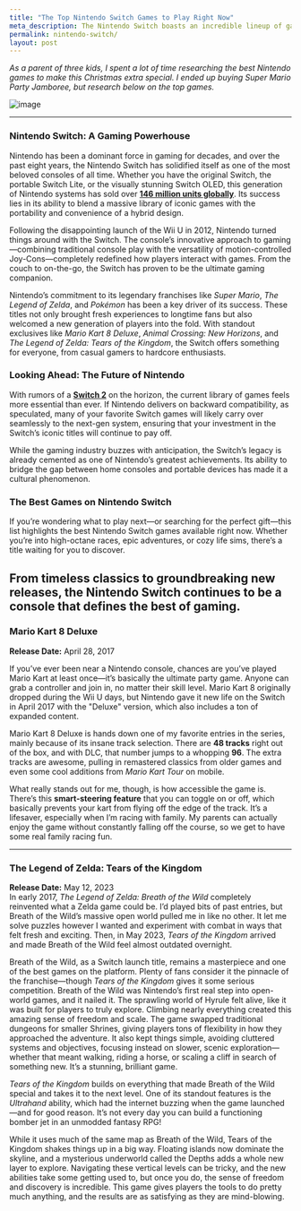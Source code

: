 ```yaml
---
title: "The Top Nintendo Switch Games to Play Right Now"
meta_description: The Nintendo Switch boasts an incredible lineup of games, featuring iconic titles from Pokémon, Zelda, and Mario franchises, alongside standout indie gems and must-play multiplayer party hits.
permalink: nintendo-switch/
layout: post
---
```


*As a parent of three kids, I spent a lot of time researching the best Nintendo games to make this Christmas extra special. I ended up buying Super Mario Party Jamboree, but research below on the top games.*  

![image](../assets/images/nintendo/christmas.jpg)


---

### Nintendo Switch: A Gaming Powerhouse  

Nintendo has been a dominant force in gaming for decades, and over the past eight years, the Nintendo Switch has solidified itself as one of the most beloved consoles of all time. Whether you have the original Switch, the portable Switch Lite, or the visually stunning Switch OLED, this generation of Nintendo systems has sold over [**146 million units globally**](https://www.nintendo.co.jp/ir/en/finance/hard_soft/index.html). Its success lies in its ability to blend a massive library of iconic games with the portability and convenience of a hybrid design.  

Following the disappointing launch of the Wii U in 2012, Nintendo turned things around with the Switch. The console’s innovative approach to gaming—combining traditional console play with the versatility of motion-controlled Joy-Cons—completely redefined how players interact with games. From the couch to on-the-go, the Switch has proven to be the ultimate gaming companion.  

Nintendo’s commitment to its legendary franchises like *Super Mario*, *The Legend of Zelda*, and *Pokémon* has been a key driver of its success. These titles not only brought fresh experiences to longtime fans but also welcomed a new generation of players into the fold. With standout exclusives like *Mario Kart 8 Deluxe*, *Animal Crossing: New Horizons*, and *The Legend of Zelda: Tears of the Kingdom*, the Switch offers something for everyone, from casual gamers to hardcore enthusiasts.  

### Looking Ahead: The Future of Nintendo  
With rumors of a [**Switch 2**](https://thegamepost.com/nintendo-mad-switch-2-leaks-former-employees-say/) on the horizon, the current library of games feels more essential than ever. If Nintendo delivers on backward compatibility, as speculated, many of your favorite Switch games will likely carry over seamlessly to the next-gen system, ensuring that your investment in the Switch’s iconic titles will continue to pay off.  

While the gaming industry buzzes with anticipation, the Switch’s legacy is already cemented as one of Nintendo’s greatest achievements. Its ability to bridge the gap between home consoles and portable devices has made it a cultural phenomenon.  

### The Best Games on Nintendo Switch  
If you’re wondering what to play next—or searching for the perfect gift—this list highlights the best Nintendo Switch games available right now. Whether you’re into high-octane races, epic adventures, or cozy life sims, there’s a title waiting for you to discover.  

From timeless classics to groundbreaking new releases, the Nintendo Switch continues to be a console that defines the best of gaming.
---

### Mario Kart 8 Deluxe

**Release Date:** April 28, 2017  

If you’ve ever been near a Nintendo console, chances are you’ve played Mario Kart at least once—it’s basically the ultimate party game. Anyone can grab a controller and join in, no matter their skill level. Mario Kart 8 originally dropped during the Wii U days, but Nintendo gave it new life on the Switch in April 2017 with the "Deluxe" version, which also includes a ton of expanded content.

Mario Kart 8 Deluxe is hands down one of my favorite entries in the series, mainly because of its insane track selection. There are **48 tracks** right out of the box, and with DLC, that number jumps to a whopping **96**. The extra tracks are awesome, pulling in remastered classics from older games and even some cool additions from *Mario Kart Tour* on mobile.

What really stands out for me, though, is how accessible the game is. There’s this **smart-steering feature** that you can toggle on or off, which basically prevents your kart from flying off the edge of the track. It’s a lifesaver, especially when I’m racing with family. My parents can actually enjoy the game without constantly falling off the course, so we get to have some real family racing fun.

---

### The Legend of Zelda: Tears of the Kingdom
**Release Date:** May 12, 2023  
In early 2017, *The Legend of Zelda: Breath of the Wild* completely reinvented what a Zelda game could be. I’d played bits of past entries, but Breath of the Wild’s massive open world pulled me in like no other. It let me solve puzzles however I wanted and experiment with combat in ways that felt fresh and exciting. Then, in May 2023, *Tears of the Kingdom* arrived and made Breath of the Wild feel almost outdated overnight.

Breath of the Wild, as a Switch launch title, remains a masterpiece and one of the best games on the platform. Plenty of fans consider it the pinnacle of the franchise—though *Tears of the Kingdom* gives it some serious competition. Breath of the Wild was Nintendo’s first real step into open-world games, and it nailed it. The sprawling world of Hyrule felt alive, like it was built for players to truly explore. Climbing nearly everything created this amazing sense of freedom and scale. The game swapped traditional dungeons for smaller Shrines, giving players tons of flexibility in how they approached the adventure. It also kept things simple, avoiding cluttered systems and objectives, focusing instead on slower, scenic exploration—whether that meant walking, riding a horse, or scaling a cliff in search of something new. It’s a stunning, brilliant game.

*Tears of the Kingdom* builds on everything that made Breath of the Wild special and takes it to the next level. One of its standout features is the *Ultrahand* ability, which had the internet buzzing when the game launched—and for good reason. It’s not every day you can build a functioning bomber jet in an unmodded fantasy RPG!  

While it uses much of the same map as Breath of the Wild, Tears of the Kingdom shakes things up in a big way. Floating islands now dominate the skyline, and a mysterious underworld called the Depths adds a whole new layer to explore. Navigating these vertical levels can be tricky, and the new abilities take some getting used to, but once you do, the sense of freedom and discovery is incredible. This game gives players the tools to do pretty much anything, and the results are as satisfying as they are mind-blowing.
